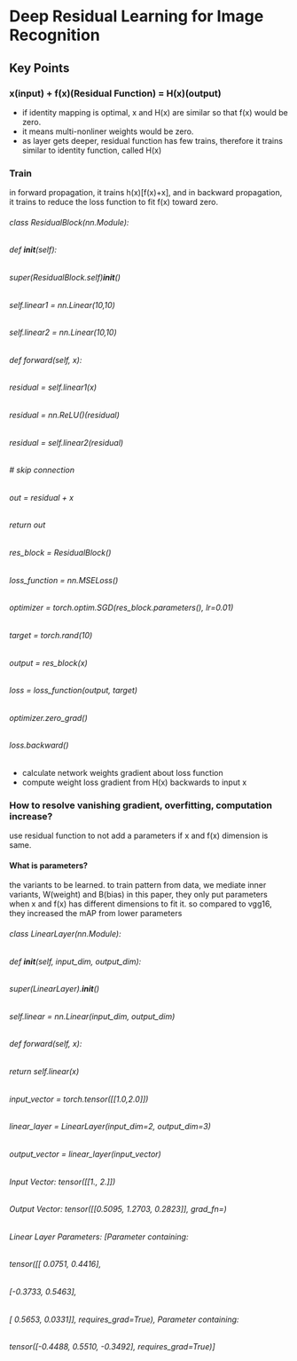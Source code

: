 # Deep Residual Learning for Image Recognition
## Key Points
### x(input) + f(x)(Residual Function) = H(x)(output)
* if identity mapping is optimal, x and H(x) are similar so that f(x) would be zero.
* it means multi-nonliner weights would be zero.
* as layer gets deeper, residual function has few trains, therefore it trains similar to identity function, called H(x)

### Train
in forward propagation, it trains h(x)[f(x)+x], and in backward propagation, it trains to reduce the loss function to fit f(x) toward zero.

###### class ResidualBlock(nn.Module):
######    def __init__(self):
######        super(ResidualBlock.self)__init__()
######        self.linear1 = nn.Linear(10,10)
######        self.linear2 = nn.Linear(10,10)
######    def forward(self, x): 
######        residual = self.linear1(x)
######        residual = nn.ReLU()(residual)
######        residual = self.linear2(residual)
######        # skip connection
######        out = residual + x
######        return out
######
###### res_block = ResidualBlock()   
###### loss_function = nn.MSELoss()
###### optimizer = torch.optim.SGD(res_block.parameters(), lr=0.01)
###### target = torch.rand(10)
###### output = res_block(x)
###### loss = loss_function(output, target)
###### optimizer.zero_grad()
###### loss.backward() 
* calculate network weights gradient about loss function
* compute weight loss gradient from H(x) backwards to input x
  

### How to resolve vanishing gradient, overfitting, computation increase?
use residual function to not add a parameters if x and f(x) dimension is same.
#### What is parameters?
the variants to be learned. 
to train pattern from data, we mediate inner variants, W(weight) and B(bias)
in this paper, they only put parameters when x and f(x) has different dimensions to fit it.
so compared to vgg16, they increased the mAP from lower parameters

###### class LinearLayer(nn.Module):
######    def __init__(self, input_dim, output_dim):
######        super(LinearLayer).__init__()
######        self.linear = nn.Linear(input_dim, output_dim)
######    def forward(self, x):
######        return self.linear(x)
######        
###### input_vector = torch.tensor([[1.0,2.0]])        
###### linear_layer = LinearLayer(input_dim=2, output_dim=3)
###### output_vector = linear_layer(input_vector)

###### Input Vector: tensor([[1., 2.]])
###### Output Vector: tensor([[0.5095, 1.2703, 0.2823]], grad_fn=<AddmmBackward0>)
###### Linear Layer Parameters: [Parameter containing:
###### tensor([[ 0.0751,  0.4416],
######         [-0.3733,  0.5463],
######         [ 0.5653,  0.0331]], requires_grad=True), Parameter containing:
###### tensor([-0.4488,  0.5510, -0.3492], requires_grad=True)]
